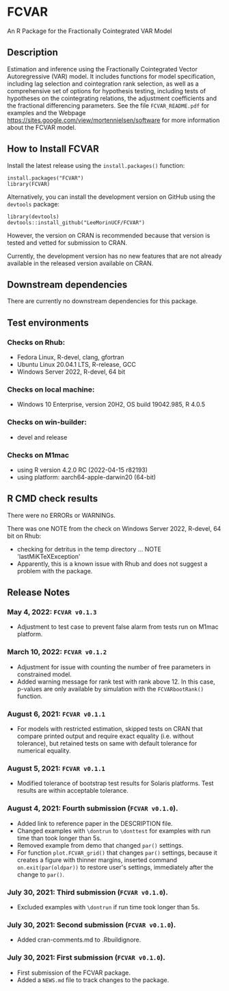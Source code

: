 # FCVAR
An R Package for the Fractionally Cointegrated VAR Model

## Description

Estimation and inference using the Fractionally Cointegrated 
Vector Autoregressive (VAR) model. It includes functions for model specification, 
including lag selection and cointegration rank selection, as well as a comprehensive
set of options for hypothesis testing, including tests of hypotheses on the 
cointegrating relations, the adjustment coefficients and the fractional 
differencing parameters. 
See the file ```FCVAR_README.pdf``` for examples
and the Webpage https://sites.google.com/view/mortennielsen/software
for more information about the FCVAR model.


## How to Install FCVAR

Install the latest release using the ```install.packages()``` function:

```
install.packages("FCVAR")
library(FCVAR)
```

Alternatively, you can install the development version on 
GitHub using the ```devtools``` package:

```
library(devtools)
devtools::install_github("LeeMorinUCF/FCVAR")
```

However, the version on CRAN is recommended because that version
is tested and vetted for submission to CRAN. 

Currently, the development version has no new features that are 
not already available in the released version available on CRAN. 

## Downstream dependencies

There are currently no downstream dependencies for this package. 

## Test environments


### Checks on Rhub:
* Fedora Linux, R-devel, clang, gfortran
* Ubuntu Linux 20.04.1 LTS, R-release, GCC
* Windows Server 2022, R-devel, 64 bit

### Checks on local machine:
* Windows 10 Enterprise, version 20H2, OS build 19042.985, R 4.0.5

### Checks on win-builder:
* devel and release

### Checks on M1mac
* using R version 4.2.0 RC (2022-04-15 r82193)
* using platform: aarch64-apple-darwin20 (64-bit)



## R CMD check results
There were no ERRORs or WARNINGs.

There was one NOTE from the check on Windows Server 2022, R-devel, 64 bit on Rhub:

* checking for detritus in the temp directory ... NOTE
  'lastMiKTeXException'
* Apparently, this is a known issue with Rhub and does not suggest a problem with the package. 



## Release Notes

### May 4, 2022: ```FCVAR v0.1.3```

* Adjustment to test case to prevent false alarm 
from tests run on M1mac platform. 


### March 10, 2022: ```FCVAR v0.1.2```

* Adjustment for issue with counting the number of free parameters in constrained model. 
* Added warning message for rank test with rank above 12. In this case, 
p-values are only available by simulation with the ```FCVARbootRank()``` function. 


### August 6, 2021: ```FCVAR v0.1.1```

* For models with restricted estimation, skipped tests on CRAN 
that compare printed output and require exact equality (i.e. without tolerance), 
but retained tests on same with default tolerance for numerical equality. 


### August 5, 2021: ```FCVAR v0.1.1```

* Modified tolerance of bootstrap test results for Solaris platforms.
Test results are within acceptable tolerance. 

### August 4, 2021: Fourth submission (```FCVAR v0.1.0```).

* Added link to reference paper in the DESCRIPTION file. 
* Changed examples with ```\dontrun``` to ```\donttest``` for examples
with run time than took longer than 5s.
* Removed example from demo that changed ```par()``` settings.
* For function ```plot.FCVAR_grid()``` that changes ```par()``` settings, 
because it creates a figure with thinner margins, 
inserted command ```on.exit(par(oldpar))``` to restore user's settings, 
immediately after the change to ```par()```. 

### July 30, 2021: Third submission (```FCVAR v0.1.0```).

* Excluded examples with ```\dontrun``` if run time took longer than 5s.


### July 30, 2021: Second submission (```FCVAR v0.1.0```).

* Added cran-comments.md to .Rbuildignore.


### July 30, 2021: First submission (```FCVAR v0.1.0```).

* First submission of the FCVAR package.  
* Added a `NEWS.md` file to track changes to the package.


